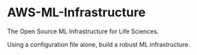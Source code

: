 # AWS-ML-Infrastructure
The Open Source ML Infrastructure for Life Sciences.

Using a configuration file alone, build a robust ML infrastructure.
